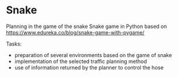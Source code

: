 # Snake
Planning in the game of the snake
Snake game in Python based on https://www.edureka.co/blog/snake-game-with-pygame/

Tasks:
- preparation of several environments based on the game of snake
- implementation of the selected traffic planning method
- use of information returned by the planner to control the hose
